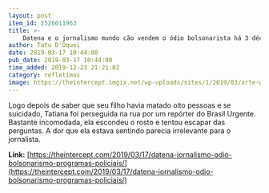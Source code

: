 ```yaml
---
layout: post
item_id: 2526011963
title: >-
    Datena e o jornalismo mundo cão vendem o ódio bolsonarista há 3 décadas na TV
author: Tatu D'Oquei
date: 2019-03-17 10:44:00
pub_date: 2019-03-17 10:44:00
time_added: 2019-12-23 21:21:02
category: refletimos
image: https://theintercept.imgix.net/wp-uploads/sites/1/2019/03/arte-wando-3-1552923651.jpg?auto=compress%2Cformat&q=90&fit=crop&w=1200&h=800
---
```


Logo depois de saber que seu filho havia matado oito pessoas e se suicidado, Tatiana foi perseguida na rua por um repórter do Brasil Urgente. Bastante incomodada, ela escondeu o rosto e tentou escapar das perguntas. A dor que ela estava sentindo parecia irrelevante para o jornalista.

**Link:** [https://theintercept.com/2019/03/17/datena-jornalismo-odio-bolsonarismo-programas-policiais/](https://theintercept.com/2019/03/17/datena-jornalismo-odio-bolsonarismo-programas-policiais/)

